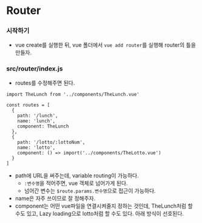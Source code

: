 # Router

### 시작하기

- vue create를 실행한 뒤, vue 폴더에서 `vue add router`를 실행해 router의 틀을 만들자.



### src/router/index.js

- routes를 수정해주면 된다.

```vue
import TheLunch from '../components/TheLunch.vue'

const routes = [
  {
    path: '/lunch',
    name: 'lunch',
    component: TheLunch
  },
  {
    path: '/lotto/:lottoNum',
    name: 'lotto',
    component: () => import('../components/TheLotto.vue')
  }
]
```

- path에 URL을 써주는데, variable routing이 가능하다.
  - `:변수명`을 적어주면, vue 객체로 넘어가게 된다.
  - 넘어간 변수는 `$route.params.변수명`으로 접근이 가능하다.
- name은 자주 쓰이므로 잘 정해주자.
- component는 어떤 vue파일을 연결시켜줄지 정하는 것인데, TheLunch처럼 할 수도 있고, Lazy loading으로 lotto처럼 할 수도 있다. 아래 방식이 선호된다.

